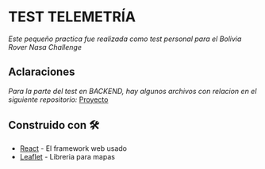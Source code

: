 # TEST TELEMETRÍA

_Este pequeño practica fue realizada como test personal para el Bolivia Rover Nasa Challenge_

## Aclaraciones

_Para la parte del test en BACKEND, hay algunos archivos con relacion en el siguiente repositorio:_
[Proyecto](https://expressjs.com/es/)

## Construido con 🛠️
* [React](https://es.reactjs.org/) - El framework web usado
* [Leaflet](https://leafletjs.com/) - Libreria para mapas